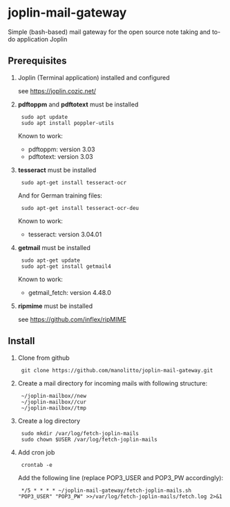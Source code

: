 # joplin-mail-gateway

Simple (bash-based) mail gateway for the open source note taking and to-do application Joplin

## Prerequisites

1. Joplin (Terminal application) installed and configured

    see https://joplin.cozic.net/

2. **pdftoppm** and **pdftotext** must be installed

        sudo apt update
        sudo apt install poppler-utils

    Known to work:

    - pdftoppm: version 3.03    
    - pdftotext: version 3.03    

4. **tesseract** must be installed

        sudo apt-get install tesseract-ocr
        
    And for German training files:
     
        sudo apt-get install tesseract-ocr-deu 

    Known to work:
    
    - tesseract: version 3.04.01

5. **getmail** must be installed 

        sudo apt-get update
        sudo apt-get install getmail4

    Known to work:
    
    - getmail_fetch: version 4.48.0

6. **ripmime** must be installed

    see https://github.com/inflex/ripMIME


## Install

1. Clone from github

        git clone https://github.com/manolitto/joplin-mail-gateway.git
        
2. Create a mail directory for incoming mails with following structure:

        ~/joplin-mailbox//new
        ~/joplin-mailbox//cur
        ~/joplin-mailbox//tmp

3. Create a log directory

        sudo mkdir /var/log/fetch-joplin-mails
        sudo chown $USER /var/log/fetch-joplin-mails
        
4. Add cron job

        crontab -e

    Add the following line (replace POP3_USER and POP3_PW accordingly):

        */5 * * * * ~/joplin-mail-gateway/fetch-joplin-mails.sh "POP3_USER" "POP3_PW" >>/var/log/fetch-joplin-mails/fetch.log 2>&1           
